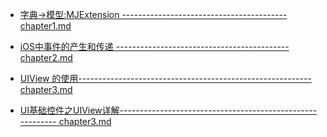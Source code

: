 + [字典->模型:MJExtension ----------------------------------------- chapter1.md](https://rzzy.gitbooks.io/ios-learn-note/content/chapter1.html)

+ [iOS中事件的产生和传递 ------------------------------------------- chapter2.md](https://rzzy.gitbooks.io/ios-learn-note/content/chapter2.html)   
+ [UIView 的使用---------------------------------------------------------- chapter3.md](https://rzzy.gitbooks.io/ios-learn-note/content/chapter3.html)  
 + [UI基础控件之UIView详解---------------------------------------------------------- chapter3.md](https://github.com/Rzzy/ios-learn-note/blob/master/chapter3/chapter3-1.md)  